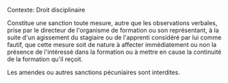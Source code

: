 Contexte: Droit disciplinaire

Constitue une sanction toute mesure, autre que les observations verbales, prise par le directeur de l'organisme de formation ou son représentant, à la suite d'un agissement du stagiaire ou de l'apprenti considéré par lui comme fautif, que cette mesure soit de nature à affecter immédiatement ou non la présence de l'intéressé dans la formation ou à mettre en cause la continuité de la formation qu'il reçoit.

Les amendes ou autres sanctions pécuniaires sont interdites.